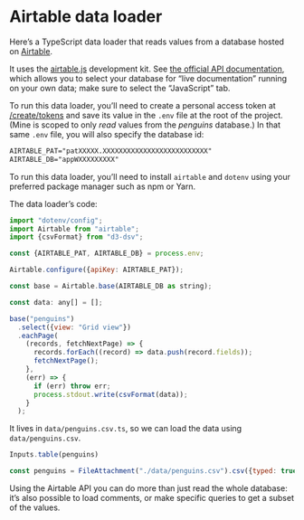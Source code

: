 # Airtable data loader

Here’s a TypeScript data loader that reads values from a database hosted on [Airtable](https://airtable.com/).

It uses the [airtable.js](https://github.com/Airtable/airtable.js) development kit. See [the official API documentation](https://airtable.com/developers/web/api/introduction), which allows you to select your database for “live documentation” running on your own data; make sure to select the “JavaScript” tab.

To run this data loader, you’ll need to create a personal access token at [/create/tokens](https://airtable.com/create/tokens) and save its value in the `.env` file at the root of the project. (Mine is scoped to only _read_ values from the _penguins_ database.) In that same `.env` file, you will also specify the database id:

```txt
AIRTABLE_PAT="patXXXXX.XXXXXXXXXXXXXXXXXXXXXXXXXX"
AIRTABLE_DB="appWXXXXXXXXX"
```

<div class="note">

To run this data loader, you’ll need to install `airtable` and `dotenv` using your preferred package manager such as npm or Yarn.

</div>

The data loader’s code:

```js run=false
import "dotenv/config";
import Airtable from "airtable";
import {csvFormat} from "d3-dsv";

const {AIRTABLE_PAT, AIRTABLE_DB} = process.env;

Airtable.configure({apiKey: AIRTABLE_PAT});

const base = Airtable.base(AIRTABLE_DB as string);

const data: any[] = [];

base("penguins")
  .select({view: "Grid view"})
  .eachPage(
    (records, fetchNextPage) => {
      records.forEach((record) => data.push(record.fields));
      fetchNextPage();
    },
    (err) => {
      if (err) throw err;
      process.stdout.write(csvFormat(data));
    }
  );
```

It lives in `data/penguins.csv.ts`, so we can load the data using `data/penguins.csv`.

```js
Inputs.table(penguins)
```

```js echo
const penguins = FileAttachment("./data/penguins.csv").csv({typed: true});
```

<div class="tip">

Using the Airtable API you can do more than just read the whole database: it’s also possible to load comments, or make specific queries to get a subset of the values.

</div>
